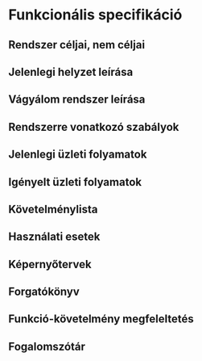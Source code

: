 Funkcionális specifikáció
=========================

Rendszer céljai, nem céljai
---------------------------

Jelenlegi helyzet leírása
-------------------------

Vágyálom rendszer leírása
-------------------------

Rendszerre vonatkozó szabályok
------------------------------

Jelenlegi üzleti folyamatok
---------------------------

Igényelt üzleti folyamatok
--------------------------

Követelménylista
----------------

Használati esetek
-----------------

Képernyőtervek
--------------

Forgatókönyv
------------

Funkció-követelmény megfeleltetés
---------------------------------

Fogalomszótár
-------------
